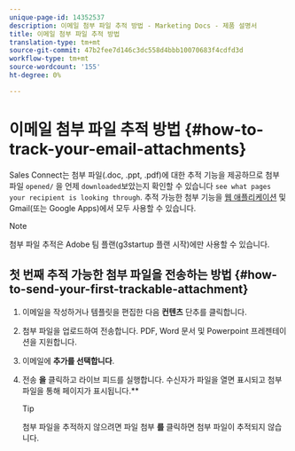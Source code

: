 ```yaml
---
unique-page-id: 14352537
description: 이메일 첨부 파일 추적 방법 - Marketing Docs - 제품 설명서
title: 이메일 첨부 파일 추적 방법
translation-type: tm+mt
source-git-commit: 47b2fee7d146c3dc558d4bbb10070683f4cdfd3d
workflow-type: tm+mt
source-wordcount: '155'
ht-degree: 0%

---
```



# 이메일 첨부 파일 추적 방법 {#how-to-track-your-email-attachments}

Sales Connect는 첨부 파일(.doc, .ppt, .pdf)에 대한 추적 기능을 제공하므로 첨부 파일 `opened/` 을 언제 `downloaded`보았는지 확인할 수 있습니다 `see what pages your recipient is looking through`. 추적 가능한 첨부 기능을 [웹 애플리케이션](http://toutapp.com/login) 및 Gmail(또는 Google Apps)에서 모두 사용할 수 있습니다.

>[!NOTE]
>
>첨부 파일 추적은 Adobe 팀 플랜(g3startup 플랜 시작)에만 사용할 수 있습니다.

## 첫 번째 추적 가능한 첨부 파일을 전송하는 방법 {#how-to-send-your-first-trackable-attachment}

1. 이메일을 작성하거나 템플릿을 편집한 다음 **컨텐츠** 단추를 클릭합니다.
1. 첨부 파일을 업로드하여 전송합니다. PDF, Word 문서 및 Powerpoint 프레젠테이션을 지원합니다.
1. 이메일에 **추가를 선택합니다**.
1. 전송 **을** 클릭하고 라이브 피드를 실행합니다. 수신자가 파일을 열면 표시되고 첨부 파일을 통해 페이지가 표시됩니다.**

   >[!TIP]
   >
   >첨부 파일을 추적하지 않으려면 파일 첨부 **를** 클릭하면 첨부 파일이 추적되지 않습니다.

